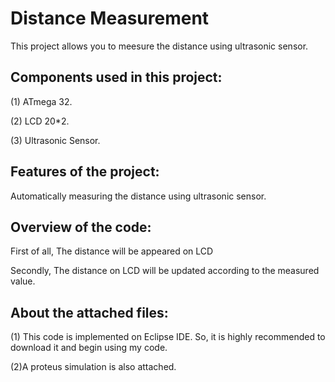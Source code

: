 # Distance Measurement

This project allows you to meesure the distance using ultrasonic sensor.


## Components used in this project:

(1) ATmega 32.

(2) LCD 20*2.

(3) Ultrasonic Sensor.


## Features of the project:

Automatically measuring the distance using ultrasonic sensor.


## Overview of the code:

First of all, The distance will be appeared on LCD 

Secondly, The distance on LCD will be updated according to the measured value.


## About the attached files:

(1) This code is implemented on Eclipse IDE. So, it is highly recommended to download it and begin using my code.

(2)A proteus simulation is also attached.


